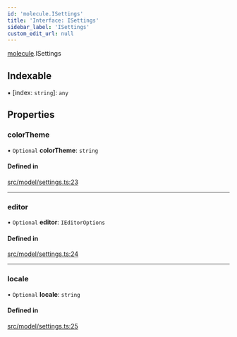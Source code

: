 ```yaml
---
id: 'molecule.ISettings'
title: 'Interface: ISettings'
sidebar_label: 'ISettings'
custom_edit_url: null
---
```


[molecule](../namespaces/molecule).ISettings

## Indexable

▪ [index: `string`]: `any`

## Properties

### colorTheme

• `Optional` **colorTheme**: `string`

#### Defined in

[src/model/settings.ts:23](https://github.com/DTStack/molecule/blob/1b0aa04/src/model/settings.ts#L23)

---

### editor

• `Optional` **editor**: `IEditorOptions`

#### Defined in

[src/model/settings.ts:24](https://github.com/DTStack/molecule/blob/1b0aa04/src/model/settings.ts#L24)

---

### locale

• `Optional` **locale**: `string`

#### Defined in

[src/model/settings.ts:25](https://github.com/DTStack/molecule/blob/1b0aa04/src/model/settings.ts#L25)

